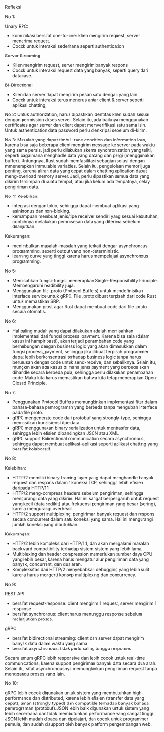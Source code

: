 Refleksi

No 1:

Unary RPC:
- komunikasi bersifat one-to-one: klien mengirim request, server menerima request.
- Cocok untuk interaksi sederhana seperti authentication

Server Streaming
- Klien mengirim request, server mengirim banyak respons
- Cocok untuk interaksi request data yang banyak, seperti query dari database.

Bi-Directional
- Klien dan server dapat mengirim pesan satu dengan yang lain.
- Cocok untuk interaksi terus menerus antar client & server seperti aplikasi chatting, 

No 2:
Untuk authorization, harus dipastikan identitas klien sudah sesuai dengan permission akses server. Selain itu, ada baiknya menggunakan certificates agar server dan client dapat memverifikasi satu sama lain. Untuk authentication data password  perlu dienkripsi sebelum di-kirim.

No 3:
Masalah yang dapat timbul: race condition dan information loss, karena bisa saja beberapa client mengirim message ke server pada waktu yang sama persis. jadi perlu dilakukan skema synchronization yang teliti, seperti bagaimana menghadle data yang datang dan pergi (menggunakan buffer). Untungnya, Rust sudah memfasilitasi sebagian solusi dengan mmenerapkan immutable variables. Selain itu, pengelolaan memori juga penting, karena aliran data yang cepat dalam chatting aplication dapat meng-overload memory server. Jadi, perlu dipastikan semua data yang dikirim tersimpan di suatu tempat, atau jika belum ada tempatnya, delay pengiriman data.

No 4:
Kelebihan:
- integrasi dengan tokio, sehingga dapat membuat aplikasi yang asinkronus dan non-bloking.
- kemampuan membuat jenis/tipe receiver sendiri yang sesuai kebutuhan, contohnya melakukan pemrosesan data yang diterima sebelum dilanjutkan.

Kekurangan:
- menimbulkan masalah-masalah yang terkait dengan asynchronous programming, seperti output yang non-deterministic.
- learning curve yang tinggi karena harus mempelajari asynchronous programming.


No 5:
- Memisahkan fungsi-fungsi, menerapkan Single-Responsibility Principle. Mempengaruhi readibility juga.
- Menggunakan file .proto (Protocol Buffers) untuk mendefinisikan interface service untuk gRPC. File .proto dibuat terpisah dari code Rust untuk memastikan SRP.
- Menggunakan prost agar Rust dapat membuat code dari file .proto secara otomatis.

No 6:
- Hal paling mudah yang dapat dilakukan adalah memisahkan implementasi dari fungsi process_payment. Karena bisa saja (dalam kasus ini hampir pasti), akan terjadi penambahan code yang berhubungan dengan business logic yang akan dimasukkan dalam fungsi process_payment, sehingga jika dibuat terpisah programmer dapat lebih berkonsentrasi terhadap business logic tanpa harus berurusan dengan code untuk send-receive, dan sebaliknya. Selain itu, mungkin akan ada kasus di mana jenis payment yang berbeda akan dihandle secara berbeda pula, sehingga perlu dilakukan penambahan code. Maka kita harus memastikan bahwa kita tetap menerapkan Open-Closed Principle.


No 7:
- Penggunakan Protocol Buffers memungkinkan implementasi fitur dalam bahasa-bahasa pemrograman yang berbeda tanpa mengubah interface pada file proto.
- gRPC mengenerate code dari protobuf yang strongly-type, sehingga memastikan konsistensi tipe data.
- gRPC menggunakan binary serialization untuk mentrasfer data, sehingga lebih efisien dibandingkan JSON atau XML.
- gRPC support Bidirectional communication secara asynchronous, sehingga dapat membuat aplikasi-aplikasi seperti aplikasi chatting yang bersifat kolaboratif.


No 8:

Kelebihan:
- HTTP/2  memiliki binary framing layer yang dapat menghandle banyak request dan respons dalam 1 koneksi TCP, sehingga lebih efisien daripada HTTP/1.1
- HTTP/2 meng-compress headers sebelum pengiriman, sehingga mengurangi data yang dikirim. Hal ini sangat berpengaruh untuk request yang kecil (data sedikit) atau frekuensi pengiriman yang besar (sering), karena mengurangi overhead
- HTTP/2 support multiplexing: pengiriman banyak request dan respons secara concurrent dalam satu koneksi yang sama. Hal ini mengurangi jumlah koneksi yang dibutuhkan.

Kekurangan:
- HTTP/2 lebih kompleks dari HTTP/1.1, dan akan mengalami masalah backward compatibility terhadap sistem-sistem yang lebih lama.
- Multiplexing dan header compression memerlukan sumber daya CPU yang lebih besar, karena harus mengatur alur pengiriman data yang banyak, concurrent, dan dua arah.
- Kompleksitas dari HTTP/2 menyebabkan debugging yang lebih sulit karena harus mengerti konsep multiplexing dan concurrency.

No 9:

REST API
- bersifat request-response: client mengirim 1 request, server mengirim 1 response
- bersifat synchronous: client harus menunggu response sebelum melanjutkan proses.

gRPC
- bersifat bidirectional streaming: client dan server dapat mengirim banyak data dalam waktu yang sama
- bersifat asynchronous: tidak perlu saling tunggu response.

Secara umum gRPC lebih responsive dan lebih cocok untuk real-time communications, karena support pengiriman banyak data secara dua arah. Selain itu, sifat asynchronousnya memungkinkan pengiriman request tanpa menggangu proses yang lain.


No 10:

gRPC lebih cocok digunakan untuk sistem yang membutuhkan high-performance dan distributed, karena lebih efisien (transfer data yang cepat), aman (strongly typed) dan compatible terhadap banyak bahasa pemrograman (protobuf).JSON lebih baik digunakan untuk sistem yang lebih sederhana dan tidak membutuhkan performance yang sangat tinggi. JSON lebih mudah dibaca dan dipelajari, dan cocok untuk programmer pemula, dan sudah disupport oleh banyak platform pengembangan web. 




